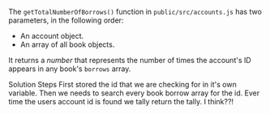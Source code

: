 The `getTotalNumberOfBorrows()` function in `public/src/accounts.js` has two parameters, in the following order:

- An account object.
- An array of all book objects.

It returns a _number_ that represents the number of times the account's ID appears in any book's `borrows` array.

Solution Steps
First stored the id that we are checking for in it's own variable.
Then we needs to search every book borrow array for the id.
Ever time the users account id is found we tally
return the tally. 
I think??!